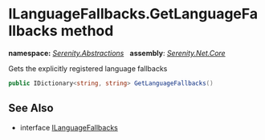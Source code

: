 # ILanguageFallbacks.GetLanguageFallbacks method
**namespace:** *[Serenity.Abstractions](../../README.md#serenity.abstractions-namespace)*   **assembly**: *[Serenity.Net.Core](../../README.md)*

Gets the explicitly registered language fallbacks

```csharp
public IDictionary<string, string> GetLanguageFallbacks()
```

## See Also

* interface [ILanguageFallbacks](../ILanguageFallbacks.md)